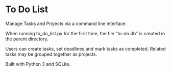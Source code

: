 # To Do List

Manage Tasks and Projects via a command line interface.

When running to_do_list.py for the first time, the file "to-do.db" is created in the parent directory.

Users can create tasks, set deadlines and mark tasks as completed. Related tasks may be grouped together as projects.

Built with Python 3 and SQLite.
